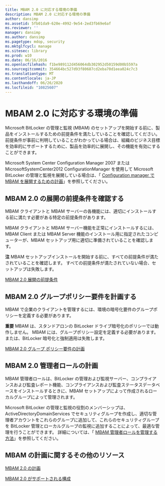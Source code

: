 ```yaml
---
title: MBAM 2.0 に対応する環境の準備
description: MBAM 2.0 に対応する環境の準備
author: dansimp
ms.assetid: 5fb01da9-620e-4992-9e54-2ed3fb69e6af
ms.reviewer: ''
manager: dansimp
ms.author: dansimp
ms.pagetype: mdop, security
ms.mktglfcycl: manage
ms.sitesec: library
ms.prod: w10
ms.date: 06/16/2016
ms.openlocfilehash: f1be989112d456064db302952d50159d00b5597a
ms.sourcegitcommit: 354664bc527d93f80687cd2eba70d1eea024c7c3
ms.translationtype: MT
ms.contentlocale: ja-JP
ms.lasthandoff: 06/26/2020
ms.locfileid: "10825607"
---
```

# MBAM 2.0 に対応する環境の準備


Microsoft BitLocker の管理と監視 (MBAM) のセットアップを開始する前に、製品をインストールするための前提条件を満たしていることを確認してください。 前提条件が事前に判明していることがわかっている場合は、組織のビジネス目標を効率的にサポートするために、製品を効率的に展開し、その機能を有効にすることができます。

Microsoft System Center Configuration Manager 2007 または MicrosoftSystemCenter2012 ConfigurationManager を使用して Microsoft BitLocker の管理と監視を展開している場合は、「 [Configuration manager で MBAM を展開するための計画](planning-to-deploy-mbam-with-configuration-manager-2.md)」を参照してください。

## MBAM 2.0 の展開の前提条件を確認する


MBAM クライアントと MBAM サーバーの各機能には、適切にインストールする前に満たす必要がある特定の前提条件があります。

MBAM クライアントと MBAM サーバー機能を正常にインストールするには、MBAM Client または MBAM Server 機能のインストール用に指定されたコンピューターが、MBAM セットアップ用に適切に準備されていることを確認します。

**注** MBAM セットアップインストールを開始する前に、すべての前提条件が満たされていることを確認します。 すべての前提条件が満たされていない場合、セットアップは失敗します。

 

[MBAM 2.0 展開の前提条件](mbam-20-deployment-prerequisites-mbam-2.md)

## MBAM 2.0 グループポリシー要件を計画する


MBAM で企業のクライアントを管理するには、環境の暗号化要件のグループポリシーを定義する必要があります。

**重要** MBAM は、スタンドアロンの BitLocker ドライブ暗号化のポリシーでは動作しません。 MBAM には、グループポリシー設定を定義する必要があります。または、BitLocker 暗号化と強制適用は失敗します。

 

[MBAM 2.0 グループ ポリシー要件の計画](planning-for-mbam-20-group-policy-requirements-mbam-2.md)

## MBAM 2.0 管理者ロールの計画


MBAM 管理者ロールは、BitLocker の管理および監視サーバー、コンプライアンスおよび監査レポート機能、コンプライアンスおよび監査ステータスデータベースをインストールするときに、MBAM セットアップによって作成されるローカルグループによって管理されます。

Microsoft BitLocker の管理と監視の役割のメンバーシップは、ActiveDirectoryDomainServices でセキュリティグループを作成し、適切な管理者アカウントをこれらのグループに追加して、これらのセキュリティグループを BitLocker 管理とローカルグループの監視に追加することによって、最適な管理を行うことができます。 詳細については、「 [MBAM 管理者ロールを管理する方法](how-to-manage-mbam-administrator-roles-mbam-2.md)」を参照してください。

## MBAM の計画に関するその他のリソース


[MBAM 2.0 の計画](planning-for-mbam-20-mbam-2.md)

[MBAM 2.0 がサポートされる構成](mbam-20-supported-configurations-mbam-2.md)

 

 





